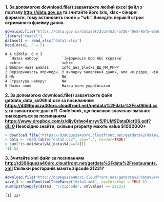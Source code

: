 **1. За допомогою download.file() завантажте любий excel файл з порталу
http://data.gov.ua та зчитайте його (xls, xlsx – бінарні формати, тому
встановить mode = “wb”. Виведіть перші 6 строк отриманого фрейму
даних.**
  ```R
  download.file("https://data.gov.ua/dataset/2cde453d-a726-40e8-95f5-03eb05d4bfcc/resource/5b7b80af-7b7f-401f-8ea7-ad73c11596bd/download/pasport_naboru_danyh.xlsx","dataset1.xlsx", "auto", TRUE,"wb")
  library("readxl")
  dataset1 <- read_xlsx("data1.xlsx")
  head(data1, n = 5)
  ```

  ```cmd
  # A tibble: 6 x 3
    `Назва набору`          `Інформація про АЕС України`                                                          ...3 
    <chr>                   <chr>                                                                                 <chr>
  1 Шаблон назв файлів      info_aes_blocks_ДД_ММ_РРРР                                                            NA   
  2 Періодичність оприлюдн… У випадку оновлення даних, але не рідше, ніж 1 раз на квартал до 25 числа місяця, на… NA   
  3 NA                      NA                                                                                    NA   
  4 Структура набору:       NA                                                                                    NA   
  5 Назва поля              Назва поля українською                                                                Опис 
  ```
**2. За допомогою download.file() завантажте файл getdata_data_ss06hid.csv за посиланням https://d396qusza40orc.cloudfront.net/getdata%2Fdata%2Fss06hid.csv та завантажте дані в R. Code book, що пояснює значення змінних знаходиться за посиланням https://www.dropbox.com/s/dijv0rlwo4mryv5/PUMSDataDict06.pdf?dl=0 Необхідно знайти, скільки property мають value $1000000+**
  ```R
  > download.file("https://d396qusza40orc.cloudfront.net/getdata%2Fdata%2Fss06hid.csv", destfile="data2.csv", method="curl")
> data <- read.table("data2.csv", sep=",", header=TRUE)
> sum(!is.na(data$VAL[data$VAL==24]))
[1] 53

  ```
**3. Зчитайте xml файл за посиланням
http://d396qusza40orc.cloudfront.net/getdata%2Fdata%2Frestaurants.xml
Скільки ресторанів мають zipcode 21231?**
  ```R
  download.file("http://d396qusza40orc.cloudfront.net/getdata%2Fdata%2Frestaurants.xml","data3.xml", "auto", TRUE,"wb")
  save_3 <- xmlRoot(xmlTreeParse("data3.xml", useInternal = TRUE ))
  sum(xpathSApply(data3, "//zipcode", xmlValue) == 21231)
  ```

  ```cmd
  [1] 127
  ```
